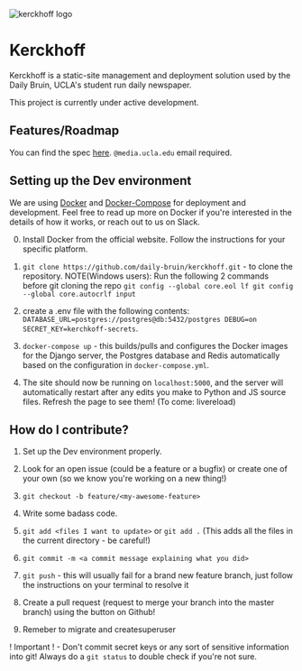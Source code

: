 ![kerckhoff logo](https://user-images.githubusercontent.com/1896936/28765492-cb46e55c-757f-11e7-996c-e53a95eba862.png)

# Kerckhoff
Kerckhoff is a static-site management and deployment solution used by the Daily Bruin, UCLA's student run daily newspaper.

This project is currently under active development.

## Features/Roadmap
You can find the spec [here](https://docs.google.com/a/media.ucla.edu/document/d/1ejb3iIyqSo2M6-fKhweAkp6MdS63gPsNmQje8iEUggc/edit?usp=sharing). `@media.ucla.edu` email required.

## Setting up the Dev environment
We are using [Docker](https://docs.docker.com/) and [Docker-Compose](https://docs.docker.com/compose/) for deployment and development. Feel free to read up more on Docker if you're interested in the details of how it works, or reach out to us on Slack.

0. Install Docker from the official website. Follow the instructions for your specific platform.

1. `git clone https://github.com/daily-bruin/kerckhoff.git` - to clone the repository.
   NOTE(Windows users): Run the following 2 commands before git cloning the repo
   		`git config --global core.eol lf
		 git config --global core.autocrlf input`

2. create a .env file with the following contents:
   `DATABASE_URL=postgres://postgres@db:5432/postgres
    DEBUG=on
    SECRET_KEY=kerchkoff-secrets`.

3. `docker-compose up` - this builds/pulls and configures the Docker images for the Django server, the Postgres database and Redis automatically based on the configuration in `docker-compose.yml`. 

4. The site should now be running on `localhost:5000`, and  the server will automatically restart after any edits you make to Python and JS source files. Refresh the page to see them! (To come: livereload)

## How do I contribute?
1. Set up the Dev environment properly.

2. Look for an open issue (could be a feature or a bugfix) or create one of your own (so we know you're working on a new thing!)

3. `git checkout -b feature/<my-awesome-feature>`

4. Write some badass code.

5. `git add <files I want to update>` or `git add .` (This adds all the files in the current directory - be careful!)

6. `git commit -m <a commit message explaining what you did>`

7. `git push` - this will usually fail for a brand new feature branch, just follow the instructions on your terminal to resolve it

8. Create a pull request (request to merge your branch into the master branch) using the button on Github!

9. Remeber to migrate and createsuperuser

! Important ! - Don't commit secret keys or any sort of sensitive information into git! Always do a `git status` to double check if you're not sure.

